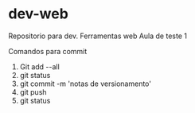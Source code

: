 # dev-web
Repositorio para dev. Ferramentas web
Aula de teste 1

Comandos para commit

1. Git add --all
2. git status
3. git commit -m 'notas de versionamento'
4. git push
5. git status